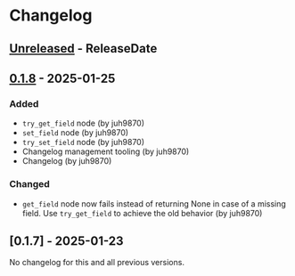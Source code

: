 # Changelog

<!-- next-header -->

## [Unreleased] - ReleaseDate

## [0.1.8] - 2025-01-25

### Added

- `try_get_field` node (by juh9870)
- `set_field` node (by juh9870)
- `try_set_field` node (by juh9870)
- Changelog management tooling (by juh9870)
- Changelog (by juh9870)

### Changed

- `get_field` node now fails instead of returning None in case of a missing field. Use `try_get_field` to achieve the old behavior (by juh9870)

## [0.1.7] - 2025-01-23

No changelog for this and all previous versions.

<!-- next-url -->
[Unreleased]: https://github.com/juh9870/dbe/compare/squidhammer-v0.1.8...HEAD

[0.1.8]: https://github.com/juh9870/dbe/compare/v0.1.7...squidhammer-v0.1.8